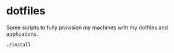 # dotfiles

Some scripts to fully provision my machines with my dotfiles and applications.

```
./install
```
